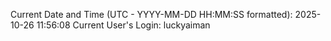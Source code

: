 Current Date and Time (UTC - YYYY-MM-DD HH:MM:SS formatted): 2025-10-26 11:56:08
Current User's Login: luckyaiman
